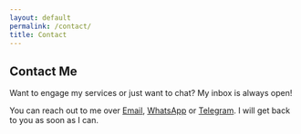 ```yaml
---
layout: default
permalink: /contact/
title: Contact
---
```


## Contact Me

Want to engage my services or just want to chat? My inbox is always open!

You can reach out to me over <a href="mailto:{{ site.email | encode_email }}">Email</a>, <a href="https://{{ site.whatsapp | encode_email }}">WhatsApp</a> or <a href="https://{{ site.telegram | encode_email}}">Telegram</a>. I will get back to you as soon as I can.
